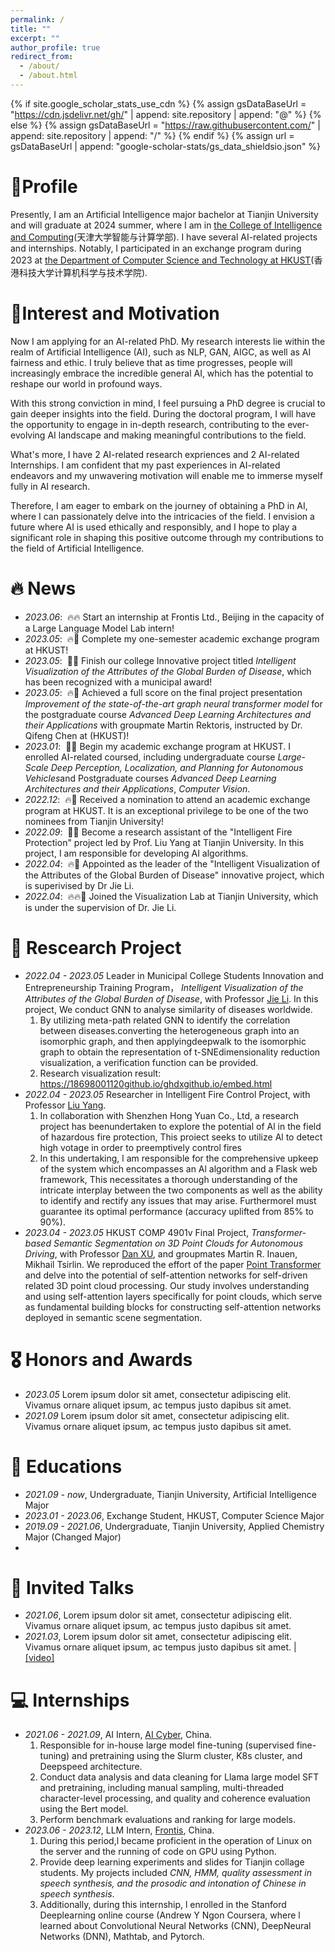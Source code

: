 ```yaml
---
permalink: /
title: ""
excerpt: ""
author_profile: true
redirect_from: 
  - /about/
  - /about.html
---
```


{% if site.google_scholar_stats_use_cdn %}
{% assign gsDataBaseUrl = "https://cdn.jsdelivr.net/gh/" | append: site.repository | append: "@" %}
{% else %}
{% assign gsDataBaseUrl = "https://raw.githubusercontent.com/" | append: site.repository | append: "/" %}
{% endif %}
{% assign url = gsDataBaseUrl | append: "google-scholar-stats/gs_data_shieldsio.json" %}

<span class='anchor' id='about-me'></span>

# 💬Profile

Presently, I am an Artificial Intelligence major bachelor at Tianjin University and will graduate at 2024 summer, where I am in <a href='http://cic.tju.edu.cn/english/home.htm'>the College of Intelligence and Computing</a>(天津大学智能与计算学部). I have several AI-related projects and internships. Notably, I participated in an exchange program during 2023 at <a href='https://cse.hkust.edu.hk/'>the Department of Computer Science and Technology at HKUST</a>(香港科技大学计算机科学与技术学院).

# 💬Interest and Motivation

Now I am applying for an AI-related PhD. My research interests lie within the realm of Artificial Intelligence (AI), such as NLP, GAN, AIGC, as well as AI fairness and ethic. I truly believe that as time progresses, people will increasingly embrace the incredible general AI, which has the potential to reshape our world in profound ways.

With this strong conviction in mind, I feel pursuing a PhD degree is crucial to gain deeper insights into the field. During the doctoral program, I will have the opportunity to engage in in-depth research, contributing to the ever-evolving AI landscape and making meaningful contributions to the field.

What's more, I have 2 AI-related research expriences and 2 AI-related Internships. I am confident that my past experiences in AI-related endeavors and my unwavering motivation will enable me to immerse myself fully in AI research.

Therefore, I am eager to embark on the journey of obtaining a PhD in AI, where I can passionately delve into the intricacies of the field. I envision a future where AI is used ethically and responsibly, and I hope to play a significant role in shaping this positive outcome through my contributions to the field of Artificial Intelligence.


# 🔥 News
- *2023.06*: &nbsp;🔥🔥 Start an internship at Frontis Ltd., Beijing in the capacity of a Large Language Model Lab intern!
- *2023.05*: &nbsp;🔥🎉 Complete my one-semester academic exchange program at HKUST!
- *2023.05*: &nbsp;🎉🔥 Finish our college Innovative project titled *Intelligent Visualization of the Attributes of the Global Burden of Disease*, which has been recognized with a municipal award!
- *2023.05*: &nbsp;🔥🎉 Achieved a full score on the final project presentation *Improvement of the state-of-the-art graph neural transformer model* for the postgraduate course *Advanced Deep Learning Architectures and their Applications* with groupmate Martin Rektoris, instructed by Dr. Qifeng Chen at (HKUST)!
- *2023.01*: &nbsp;🎉🔥 Begin my academic exchange program at HKUST. I enrolled AI-related coursed, including undergraduate course *Large-Scale Deep Perception, Localization, and Planning for Autonomous Vehicles*and Postgraduate courses *Advanced Deep Learning Architectures and their Applications*, *Computer Vision*.
- *2022.12*: &nbsp;🔥🎉 Received a nomination to attend an academic exchange program at HKUST. It is an exceptional privilege to be one of the two nominees from Tianjin University!
- *2022.09*: &nbsp;🎉🔥 Become a  research assistant of the "Intelligent Fire Protection" project led by Prof. Liu Yang at Tianjin University. In this project, I am responsible for developing AI algorithms.
- *2022.04*: &nbsp;🔥🎉 Appointed as the leader of the "Intelligent Visualization of the Attributes of the Global Burden of Disease" innovative project, which is superivised by Dr Jie Li.
- *2022.04*: &nbsp;🔥🔥🎉 Joined the Visualization Lab at Tianjin University, which is under the supervision of Dr. Jie Li.

<p id="1"></p>

# 📝 Rescearch Project

- *2022.04 - 2023.05* Leader in Municipal College Students Innovation and Entrepreneurship Training Program， *Intelligent Visualization of the Attributes of the Global Burden of Disease*, with Professor <a href='http://geoanalytics.tju.edu.cn/jieli'>Jie Li</a>.
  In this project, We conduct GNN to analyse similarity of diseases worldwide.
  1. By utilizing meta-path related GNN to identify the correlation between diseases.converting the heterogeneous graph into an isomorphic graph, and then applyingdeepwalk to the isomorphic graph to obtain the representation of t-SNEdimensionality reduction visualization, a verification function can be provided.
  2. Research visualization result:
    https://18698001120github.io/ghdxgithub.io/embed.html
- *2022.04 - 2023.05* Researcher in Intelligent Fire Control Project, with Professor <a href='http://cic.tju.edu.cn/faculty/yangliu/index.html'>Liu Yang</a>.
  1. In collaboration with Shenzhen Hong Yuan Co., Ltd, a research project has beenundertaken to explore the potential of Al in the field of hazardous fire protection, This proiect seeks to utilize Al to detect high votage in order to preemptively control fires
  2. In this undertaking, l am responsible for the comprehensive upkeep of the system which encompasses an Al algorithm and a Flask web framework, This necessitates a thorough understanding of the intricate interplay between the two components as well as the ability to identify and rectify any issues that may arise. FurthermoreI must guarantee its optimal performance (accuracy uplifted from 85% to 90%).
- *2023.04 - 2023.05* HKUST COMP 4901v Final Project, *Transformer-based Semantic Segmentation on 3D Point Clouds for Autonomous Driving*, with Professor <a href='https://www.danxurgb.net/'> Dan XU</a>, and groupmates Martin R. Inauen, Mikhail Tsirlin.
  We reproduced the effort of the paper <a href='https://arxiv.org/abs/2012.09164'> Point Transformer</a> and delve into the potential of self-attention networks for self-driven related 3D point cloud processing. Our study involves understanding and using self-attention layers specifically for point clouds, which serve as fundamental building blocks for constructing self-attention networks deployed in semantic scene segmentation.

     
# 🎖 Honors and Awards
- *2023.05* Lorem ipsum dolor sit amet, consectetur adipiscing elit. Vivamus ornare aliquet ipsum, ac tempus justo dapibus sit amet. 
- *2021.09* Lorem ipsum dolor sit amet, consectetur adipiscing elit. Vivamus ornare aliquet ipsum, ac tempus justo dapibus sit amet. 

# 📖 Educations
- *2021.09 - now*,  Undergraduate, Tianjin University, Artificial Intelligence Major
- *2023.01 - 2023.06*, Exchange Student, HKUST, Computer Science Major
- *2019.09 - 2021.06*, Undergraduate, Tianjin University, Applied Chemistry Major (Changed Major)
- 
# 💬 Invited Talks
- *2021.06*, Lorem ipsum dolor sit amet, consectetur adipiscing elit. Vivamus ornare aliquet ipsum, ac tempus justo dapibus sit amet. 
- *2021.03*, Lorem ipsum dolor sit amet, consectetur adipiscing elit. Vivamus ornare aliquet ipsum, ac tempus justo dapibus sit amet.  \| [\[video\]](https://github.com/)

# 💻 Internships
- *2021.06 - 2021.09*, AI Intern, [AI Cyber](https://www.aicyber.com/), China.
  1. Responsible for in-house large model fine-tuning (supervised fine-tuning) and pretraining using the Slurm cluster, K8s cluster, and Deepspeed architecture.
  2. Conduct data analysis and data cleaning for Llama large model SFT and pretraining, including manual sampling, multi-threaded character-level processing, and quality and coherence evaluation using the Bert model.
  3. Perform benchmark evaluations and ranking for large models.
- *2023.06 - 2023.12*, LLM Intern, [Frontis](https://frontis.cn/), China.
  1. During this period,l became proficient in the operation of Linux on the server and the running of code on  GPU using Python.
  2. Provide deep learning experiments and slides for Tianjin collage students. My projects included *CNN, HMM, quality assessment in speech synthesis, and the prosodic and intonation of Chinese in speech synthesis*.
  3. Additionally, during this internship, l enrolled in the Stanford Deeplearning online course (Andrew Y Ngon Coursera, where l learned about Convolutional Neural Networks (CNN), DeepNeural Networks (DNN), Mathtab, and Pytorch.
